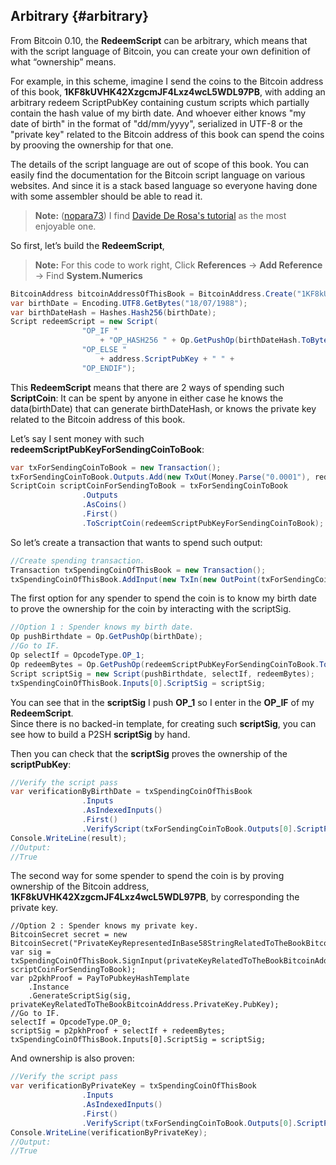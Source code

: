 ## Arbitrary {#arbitrary}

From Bitcoin 0.10, the **RedeemScript** can be arbitrary, which means that with the script language of Bitcoin, you can create your own definition of what “ownership” means.


For example, in this scheme, imagine I send the coins to the Bitcoin address of this book, **1KF8kUVHK42XzgcmJF4Lxz4wcL5WDL97PB**, with adding an arbitrary redeem ScriptPubKey containing custum scripts which partially contain the hash value of my birth date. And whoever either knows "my date of birth" in the format of "dd/mm/yyyy", serialized in UTF-8 or the "private key" related to the Bitcoin address of this book can spend the coins by prooving the ownership for that one.

The details of the script language are out of scope of this book. You can easily find the documentation for the Bitcoin script language on various websites. And since it is a stack based language so everyone having done with some assembler should be able to read it.  


> **Note:** ([nopara73](https://github.com/nopara73)) I find [Davide De Rosa's tutorial](http://davidederosa.com/basic-blockchain-programming/bitcoin-script-language-part-one/) as the most enjoyable one.

So first, let’s build the **RedeemScript**,  

> **Note:** For this code to work right, Click **References** -> **Add Reference** -> Find **System.Numerics**

```cs
BitcoinAddress bitcoinAddressOfThisBook = BitcoinAddress.Create("1KF8kUVHK42XzgcmJF4Lxz4wcL5WDL97PB");
var birthDate = Encoding.UTF8.GetBytes("18/07/1988");
var birthDateHash = Hashes.Hash256(birthDate);
Script redeemScript = new Script(
                "OP_IF "
                    + "OP_HASH256 " + Op.GetPushOp(birthDateHash.ToBytes()) + " OP_EQUAL " +
                "OP_ELSE "
                    + address.ScriptPubKey + " " +
                "OP_ENDIF");
```


This **RedeemScript** means that there are 2 ways of spending such **ScriptCoin**: It can be spent by anyone in either case he knows the data(birthDate) that can generate birthDateHash, or knows the private key related to the Bitcoin address of this book.


Let’s say I sent money with such **redeemScriptPubKeyForSendingCoinToBook**:

```cs
var txForSendingCoinToBook = new Transaction();
txForSendingCoinToBook.Outputs.Add(new TxOut(Money.Parse("0.0001"), redeemScriptPubKeyForSendingCoinToBook.Hash));
ScriptCoin scriptCoinForSendingToBook = txForSendingCoinToBook
                .Outputs
                .AsCoins()
                .First()
                .ToScriptCoin(redeemScriptPubKeyForSendingCoinToBook);
```  

So let’s create a transaction that wants to spend such output:  

```cs
//Create spending transaction.
Transaction txSpendingCoinOfThisBook = new Transaction();
txSpendingCoinOfThisBook.AddInput(new TxIn(new OutPoint(txForSendingCoinToBook, 0)));
```  

The first option for any spender to spend the coin is to know my birth date to prove the ownership for the coin by interacting with the scriptSig. 

```cs
//Option 1 : Spender knows my birth date.
Op pushBirthdate = Op.GetPushOp(birthDate);
//Go to IF.
Op selectIf = OpcodeType.OP_1; 
Op redeemBytes = Op.GetPushOp(redeemScriptPubKeyForSendingCoinToBook.ToBytes());
Script scriptSig = new Script(pushBirthdate, selectIf, redeemBytes);
txSpendingCoinOfThisBook.Inputs[0].ScriptSig = scriptSig;
```  

You can see that in the **scriptSig** I push **OP_1** so I enter in the **OP_IF** of my **RedeemScript**.  
Since there is no backed-in template, for creating such **scriptSig**, you can see how to build a P2SH **scriptSig** by hand.

Then you can check that the **scriptSig** proves the ownership of the **scriptPubKey**:  


```cs
//Verify the script pass
var verificationByBirthDate = txSpendingCoinOfThisBook
                .Inputs
                .AsIndexedInputs()
                .First()
                .VerifyScript(txForSendingCoinToBook.Outputs[0].ScriptPubKey);
Console.WriteLine(result);
//Output:
//True
```  

The second way for some spender to spend the coin is by proving ownership of the Bitcoin address, **1KF8kUVHK42XzgcmJF4Lxz4wcL5WDL97PB**, by corresponding the private key.  
```
//Option 2 : Spender knows my private key.
BitcoinSecret secret = new BitcoinSecret("PrivateKeyRepresentedInBase58StringRelatedToTheBookBitcoinAddress");
var sig = txSpendingCoinOfThisBook.SignInput(privateKeyRelatedToTheBookBitcoinAddress, scriptCoinForSendingToBook);
var p2pkhProof = PayToPubkeyHashTemplate
    .Instance
    .GenerateScriptSig(sig, privateKeyRelatedToTheBookBitcoinAddress.PrivateKey.PubKey);
//Go to IF.
selectIf = OpcodeType.OP_0; 
scriptSig = p2pkhProof + selectIf + redeemBytes;
txSpendingCoinOfThisBook.Inputs[0].ScriptSig = scriptSig;
```  

And ownership is also proven:  

```cs
//Verify the script pass
var verificationByPrivateKey = txSpendingCoinOfThisBook
                .Inputs
                .AsIndexedInputs()
                .First()
                .VerifyScript(txForSendingCoinToBook.Outputs[0].ScriptPubKey);
Console.WriteLine(verificationByPrivateKey);
//Output:
//True
```  
